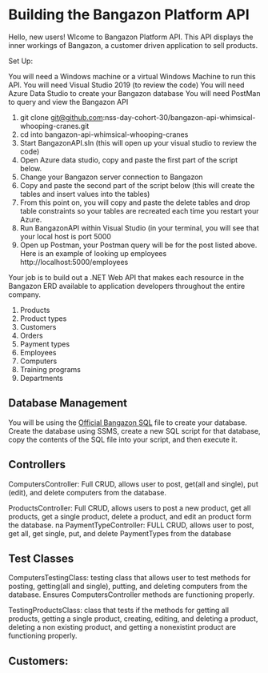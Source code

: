 # Building the Bangazon Platform API


Hello, new users! Wlcome to Bangazon Platform API.
This API displays the inner workings of Bangazon, a customer driven application to sell products.

Set Up:

You will need a Windows machine or a virtual Windows Machine to run this API.
You will need Visual Studio 2019 (to review the code)
You will need Azure Data Studio to create your Bangazon database
You will need PostMan to query and view the Bangazon API

1. git clone git@github.com:nss-day-cohort-30/bangazon-api-whimsical-whooping-cranes.git
2. cd into bangazon-api-whimsical-whooping-cranes
3. Start BangazonAPI.sln (this will open up your visual studio to review the code)
4. Open Azure data studio, copy and paste the first part of the script below.
5. Change your Bangazon server connection to Bangazon
6. Copy and paste the second part of the script below (this will create the tables and insert values into the tables)
7. From this point on, you will copy and paste the delete tables and drop table constraints so your tables are recreated each time you      restart your Azure.
8. Run BangazonAPI within Visual Studio (in your terminal, you will see that your local host is port 5000
9. Open up Postman, your Postman query will be for the post listed above. Here is an example of looking up employees        http://localhost:5000/employees

Your job is to build out a .NET Web API that makes each resource in the Bangazon ERD available to application developers throughout the entire company.

1. Products
2. Product types
3. Customers
4. Orders
5. Payment types
6. Employees
7. Computers
8. Training programs
9. Departments


## Database Management

You will be using the [Official Bangazon SQL](./bangazon.sql) file to create your database. Create the database using SSMS, create a new SQL script for that database, copy the contents of the SQL file into your script, and then execute it.

## Controllers


ComputersController: Full CRUD, allows user to post, get(all and single), put (edit), and delete computers from the database.

ProductsController: Full CRUD, allows users to post a new product, get all products, get a single product, delete a product, and edit an product form the database.
na
PaymentTypeController: FULL CRUD, allows user to post, get all, get single, put, and delete PaymentTypes from the database

## Test Classes

ComputersTestingClass: testing class that allows user to test methods for posting, getting(all and single), putting, and deleting computers from the database. Ensures ComputersController methods are functioning properly.

TestingProductsClass: class that tests if the methods for getting all products, getting a single product, creating, editing, and deleting a product, deleting a non existing product, and getting a nonexistint product are functioning properly.

## Customers:

